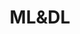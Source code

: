 ---
# Featured tags need to have either the `list` or `grid` layout (PRO only).
layout: list

# The title of the tag's page.
title: ML&DL

# The name of the tag, used in a post's front matter (e.g. tags: [<slug>]).
slug: ml

# (Optional) Write a short (~150 characters) description of this featured tag.
description: >
  머신러닝/딥러닝 관련 포스팅

# (Optional) You can disable grouping posts by date.
no_groups: true

# Exclude this example category from the sitemap.
# DON'T USE THIS SETTING IN YOUR CATEGORIES!
sitemap: false
---